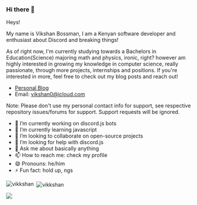 ### Hi there 👋
Heys!

My name is Vikshan Bossman, I am a Kenyan software developer and enthusiast about Discord and breaking things!

As of right now, I'm currently studying towards a Bachelors in Education(Science) majoring math and physics, ironic, right? however am highly interested in growing my knowledge in computer science, really passionate, through more projects, internships and positions. If you're interested in more, feel free to check out my blog posts and reach out!

* [Personal Blog](https://vikshan.me)
* Email: vikshan0@icloud.com

Note: Please don't use my personal contact info for support, see respective repository issues/forums for support. Support requests will be ignored.

- 🔭 I’m currently working on discord.js bots
- 🌱 I’m currently learning javascript
- 👯 I’m looking to collaborate on open-source projects
- 🤔 I’m looking for help with discord.js
- 💬 Ask me about basically anything
- 📫 How to reach me: check my profile
- 😄 Pronouns: he/him
- ⚡ Fun fact: hold up, ngs

<p><img align="left" src="https://api.githubtrends.io/user/svg/vikkshan/langs?time_range=one_year&loc_metric=changed&theme=dark" alt="vikkshan" /></p>
<p>&nbsp;<img align="center" src="https://api.githubtrends.io/user/svg/vikkshan/repos?time_range=one_year&loc_metric=changed&theme=dark" alt="vikkshan" /></p>


<p align="left">
  <a href="https://github.com/vikkshan/">
    <img src="https://github-readme-stats.vercel.app/api?username=vikkshan&include_all_commits=true&show_icons=true&count_private=true&theme=tokyonight" />
  </a>
</p>


